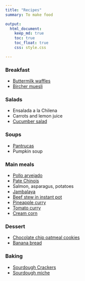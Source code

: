 ```yaml
---
title: "Recipes"
summary: To make food

output:
  html_document:
    keep_md: true
    toc: true
    toc_float: true
    css: style.css

---
```


### Breakfast
- [Buttermilk waffles](https://www.jeremylabrecque.org/recipes/buttermilk_waffles)
- [Bircher muesli](https://www.jeremylabrecque.org/recipes/bircher_muesli)

### Salads
- Ensalada a la Chilena
- Carrots and lemon juice
- [Cucumber salad](https://www.jeremylabrecque.org/recipes/cucumber_salad)


### Soups
- [Pantrucas](https://www.jeremylabrecque.org/recipes/pantrucas)
- Pumpkin soup


###  Main meals
- [Pollo arvejado](https://www.jeremylabrecque.org/recipes/pollo_arvejado)
- [Pate Chinois](https://www.ricardocuisine.com/en/recipes/5541-pate-chinois-shepherd-s-pie)
- Salmon, asparagus, potatoes
- [Jambalaya](https://www.jeremylabrecque.org/recipes/jambalaya)
- [Beef stew in instant pot](https://www.jeremylabrecque.org/recipes/beef_stew)
- [Pineapple curry](https://www.jeremylabrecque.org/recipes/pineapple_curry)
- [Tomato curry](https://www.jeremylabrecque.org/recipes/tomato_curry)
- [Cream corn](https://www.jeremylabrecque.org/recipes/cream_corn)


### Dessert     
- [Chocolate chip oatmeal cookies](https://www.jeremylabrecque.org/recipes/chocolate_chip_oatmeal_cookies)
- [Banana bread](https://www.jeremylabrecque.org/recipes/banana_bread)

### Baking
- [Sourdough Crackers](https://www.jeremylabrecque.org/recipes/sourdough_crackers)
- [Sourdough miche](https://docs.google.com/spreadsheets/d/1yb-5Zq36HE50GGXyTz32piH-a77dev0GmCV95H-Tmx4/edit#gid=1965387700)
